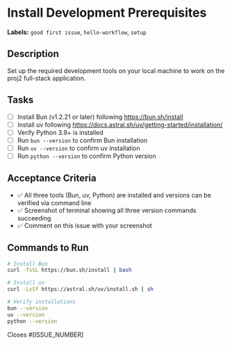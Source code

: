 # Install Development Prerequisites

**Labels:** `good first issue`, `hello-workflow`, `setup`

## Description
Set up the required development tools on your local machine to work on the proj2 full-stack application.

## Tasks
- [ ] Install Bun (v1.2.21 or later) following https://bun.sh/install
- [ ] Install uv following https://docs.astral.sh/uv/getting-started/installation/
- [ ] Verify Python 3.9+ is installed
- [ ] Run `bun --version` to confirm Bun installation
- [ ] Run `uv --version` to confirm uv installation
- [ ] Run `python --version` to confirm Python version

## Acceptance Criteria
- ✅ All three tools (Bun, uv, Python) are installed and versions can be verified via command line
- ✅ Screenshot of terminal showing all three version commands succeeding
- ✅ Comment on this issue with your screenshot

## Commands to Run
```bash
# Install Bun
curl -fsSL https://bun.sh/install | bash

# Install uv
curl -LsSf https://astral.sh/uv/install.sh | sh

# Verify installations
bun --version
uv --version
python --version
```

Closes #[ISSUE_NUMBER]
